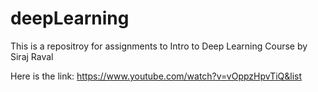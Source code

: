# deepLearning

This is a repositroy for assignments to Intro to Deep Learning Course by Siraj Raval

Here is the link:
https://www.youtube.com/watch?v=vOppzHpvTiQ&list

